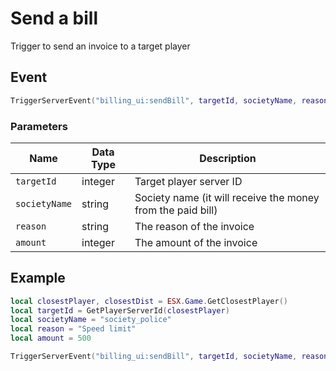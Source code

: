 # Send a bill

Trigger to send an invoice to a target player

## Event

```lua
TriggerServerEvent("billing_ui:sendBill", targetId, societyName, reason, amount)
```

### Parameters

| Name          | Data Type | Description                                                 |
| ------------- | --------- | ----------------------------------------------------------- |
| `targetId`    | integer   | Target player server ID                                     |
| `societyName` | string    | Society name (it will receive the money from the paid bill) |
| `reason`      | string    | The reason of the invoice                                   |
| `amount`      | integer   | The amount of the invoice                                   |

## Example

```lua
local closestPlayer, closestDist = ESX.Game.GetClosestPlayer()
local targetId = GetPlayerServerId(closestPlayer)
local societyName = "society_police"
local reason = "Speed limit"
local amount = 500

TriggerServerEvent("billing_ui:sendBill", targetId, societyName, reason, amount)
```
